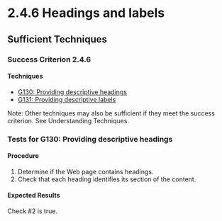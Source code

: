 # 2.4.6 Headings and labels

## Sufficient Techniques

### Success Criterion 2.4.6

#### Techniques

- [G130: Providing descriptive headings](#tests-for-g130)
- [G131: Providing descriptive labels](#tests-for-g131)

Note: Other techniques may also be sufficient if they meet the success criterion. See Understanding Techniques.

### Tests for G130: Providing descriptive headings

#### Procedure

1. Determine if the Web page contains headings.
2. Check that each heading identifies its section of the content.

#### Expected Results

Check #2 is true.

